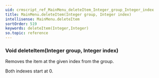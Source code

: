 ```yaml
---
uid: crmscript_ref_MainMenu_deleteItem_Integer_group_Integer_index
title: MainMenu.deleteItem(Integer group, Integer index)
intellisense: MainMenu.deleteItem
sortOrder: 519
keywords: deleteItem(Integer,Integer)
so.topic: reference
---
```



### Void deleteItem(Integer group, Integer index)

Removes the item at the given index from the group.

Both indexes start at 0.
